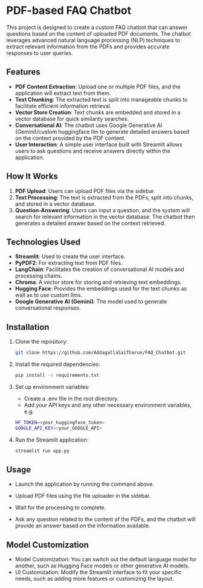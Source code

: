 # PDF-based FAQ Chatbot

This project is designed to create a custom FAQ chatbot that can answer questions based on the content of uploaded PDF documents. The chatbot leverages advanced natural language processing (NLP) techniques to extract relevant information from the PDFs and provides accurate responses to user queries.

## Features

- **PDF Content Extraction**: Upload one or multiple PDF files, and the application will extract text from them.
- **Text Chunking**: The extracted text is split into manageable chunks to facilitate efficient information retrieval.
- **Vector Store Creation**: Text chunks are embedded and stored in a vector database for quick similarity searches.
- **Conversational AI**: The chatbot uses Google Generative AI (Gemini)/custom huggingface llm to generate detailed answers based on the context provided by the PDF content.
- **User Interaction**: A simple user interface built with Streamlit allows users to ask questions and receive answers directly within the application.

## How It Works

1. **PDF Upload**: Users can upload PDF files via the sidebar.
2. **Text Processing**: The text is extracted from the PDFs, split into chunks, and stored in a vector database.
3. **Question-Answering**: Users can input a question, and the system will search for relevant information in the vector database. The chatbot then generates a detailed answer based on the context retrieved.

## Technologies Used

- **Streamlit**: Used to create the user interface.
- **PyPDF2**: For extracting text from PDF files.
- **LangChain**: Facilitates the creation of conversational AI models and processing chains.
- **Chroma**: A vector store for storing and retrieving text embeddings.
- **Hugging Face**: Provides the embeddings used for the text chunks as wall as to use custom llms.
- **Google Generative AI (Gemini)**: The model used to generate conversational responses.

## Installation

1. Clone the repository:
   ```bash
   git clone https://github.com/AddagallaSaiTharun/FAQ_Chatbot.git
   ```

2. Install the required dependencies:
    ```bash
    pip install -r requirements.txt
    ```
3. Set up environment variables:
    * Create a .env file in the root directory.
    * Add your API keys and any other necessary environment variables, e.g.
    ```bash
    HF_TOKEN=<your_huggingface_token>
    GOOGLE_API_KEY=<your_GOOGLE_API>
    ```
4. Run the Streamlit application:
    ```bash
    streamlit run app.py
    ```

## Usage

* Launch the application by running the command above.

* Upload PDF files using the file uploader in the sidebar.
* Wait for the processing to complete.
* Ask any question related to the content of the PDFs, and the chatbot will provide an answer based on the information available.


## Model Customization
* Model Customization: You can switch out the default language model for another, such as Hugging Face models or other generative AI models.
* UI Customization: Modify the Streamlit interface to fit your specific needs, such as adding more features or customizing the layout.
